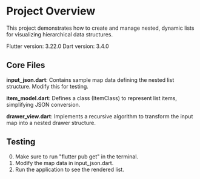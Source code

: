 # **Project Overview**

This project demonstrates how to create and manage nested, dynamic lists for visualizing hierarchical data structures.

Flutter version: 3.22.0
Dart version: 3.4.0

## Core Files

**input_json.dart**: Contains sample map data defining the nested list structure. Modify this for testing.

**item_model.dart**: Defines a class (ItemClass) to represent list items, simplifying JSON conversion.

**drawer_view.dart**: Implements a recursive algorithm to transform the input map into a nested drawer structure.

## Testing

0. Make sure to run "flutter pub get" in the terminal.
1. Modify the map data in input_json.dart.
2. Run the application to see the rendered list.
